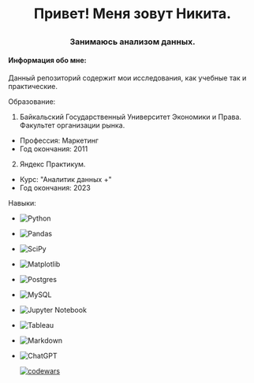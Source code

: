 # <h1 align="center">Привет! Меня зовут Никита.
## <h3 align="center">Занимаюсь анализом данных.</h3>
#### Информация обо мне:
 Данный репозиторий содержит мои исследования, как учебные так и практические.

Образование:
1. Байкальский Государственный Университет Экономики и Права. Факультет организации рынка.
- Профессия: Маркетинг
- Год окончания: 2011
2. Яндекс Практикум.
- Курс: "Аналитик данных +"
- Год окончания: 2023

Навыки:
- ![Python](https://img.shields.io/badge/python-3670A0?style=for-the-badge&logo=python&logoColor=ffdd54)
- ![Pandas](https://img.shields.io/badge/pandas-%23150458.svg?style=for-the-badge&logo=pandas&logoColor=white)
- ![SciPy](https://img.shields.io/badge/SciPy-%230C55A5.svg?style=for-the-badge&logo=scipy&logoColor=%white)
- ![Matplotlib](https://img.shields.io/badge/Matplotlib-%23ffffff.svg?style=for-the-badge&logo=Matplotlib&logoColor=black)
- ![Postgres](https://img.shields.io/badge/postgres-%23316192.svg?style=for-the-badge&logo=postgresql&logoColor=white)
- ![MySQL](https://img.shields.io/badge/mysql-%2300f.svg?style=for-the-badge&logo=mysql&logoColor=white)
- ![Jupyter Notebook](https://img.shields.io/badge/jupyter-%23FA0F00.svg?style=for-the-badge&logo=jupyter&logoColor=white)
- ![Tableau](https://img.shields.io/badge/Tableau-E97627?style=for-the-badge&logo=Tableau&logoColor=white)
- ![Markdown](https://img.shields.io/badge/markdown-%23000000.svg?style=for-the-badge&logo=markdown&logoColor=white)
- ![ChatGPT](https://img.shields.io/badge/chatGPT-74aa9c?style=for-the-badge&logo=openai&logoColor=white)

  [![codewars](https://www.codewars.com/users/hookjr/badges/large)](https://www.codewars.com/users/username)









